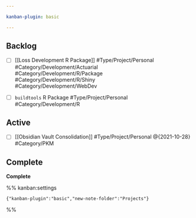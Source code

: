 ```yaml
---

kanban-plugin: basic

---
```


## Backlog

- [ ] [[Loss Development R Package]] #Type/Project/Personal #Category/Development/Actuarial <br>#Category/Development/R/Package<br>#Category/Development/R/Shiny<br>#Category/Development/WebDev
- [ ] `buildtools` R Package #Type/Project/Personal #Category/Development/R


## Active

- [ ] [[Obsidian Vault Consolidation]] #Type/Project/Personal @{2021-10-28} #Category/PKM


## Complete

**Complete**




%% kanban:settings
```
{"kanban-plugin":"basic","new-note-folder":"Projects"}
```
%%